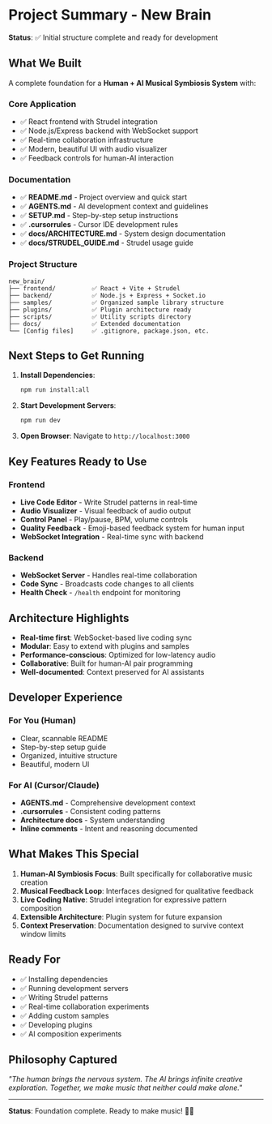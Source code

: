 # Project Summary - New Brain

**Status**: ✅ Initial structure complete and ready for development

## What We Built

A complete foundation for a **Human + AI Musical Symbiosis System** with:

### Core Application
- ✅ React frontend with Strudel integration
- ✅ Node.js/Express backend with WebSocket support
- ✅ Real-time collaboration infrastructure
- ✅ Modern, beautiful UI with audio visualizer
- ✅ Feedback controls for human-AI interaction

### Documentation
- ✅ **README.md** - Project overview and quick start
- ✅ **AGENTS.md** - AI development context and guidelines
- ✅ **SETUP.md** - Step-by-step setup instructions
- ✅ **.cursorrules** - Cursor IDE development rules
- ✅ **docs/ARCHITECTURE.md** - System design documentation
- ✅ **docs/STRUDEL_GUIDE.md** - Strudel usage guide

### Project Structure
```
new_brain/
├── frontend/          ✅ React + Vite + Strudel
├── backend/           ✅ Node.js + Express + Socket.io
├── samples/           ✅ Organized sample library structure
├── plugins/           ✅ Plugin architecture ready
├── scripts/           ✅ Utility scripts directory
├── docs/              ✅ Extended documentation
└── [Config files]     ✅ .gitignore, package.json, etc.
```

## Next Steps to Get Running

1. **Install Dependencies**:
   ```bash
   npm run install:all
   ```

2. **Start Development Servers**:
   ```bash
   npm run dev
   ```

3. **Open Browser**:
   Navigate to `http://localhost:3000`

## Key Features Ready to Use

### Frontend
- **Live Code Editor** - Write Strudel patterns in real-time
- **Audio Visualizer** - Visual feedback of audio output
- **Control Panel** - Play/pause, BPM, volume controls
- **Quality Feedback** - Emoji-based feedback system for human input
- **WebSocket Integration** - Real-time sync with backend

### Backend
- **WebSocket Server** - Handles real-time collaboration
- **Code Sync** - Broadcasts code changes to all clients
- **Health Check** - `/health` endpoint for monitoring

## Architecture Highlights

- **Real-time first**: WebSocket-based live coding sync
- **Modular**: Easy to extend with plugins and samples
- **Performance-conscious**: Optimized for low-latency audio
- **Collaborative**: Built for human-AI pair programming
- **Well-documented**: Context preserved for AI assistants

## Developer Experience

### For You (Human)
- Clear, scannable README
- Step-by-step setup guide
- Organized, intuitive structure
- Beautiful, modern UI

### For AI (Cursor/Claude)
- **AGENTS.md** - Comprehensive development context
- **.cursorrules** - Consistent coding patterns
- **Architecture docs** - System understanding
- **Inline comments** - Intent and reasoning documented

## What Makes This Special

1. **Human-AI Symbiosis Focus**: Built specifically for collaborative music creation
2. **Musical Feedback Loop**: Interfaces designed for qualitative feedback
3. **Live Coding Native**: Strudel integration for expressive pattern composition
4. **Extensible Architecture**: Plugin system for future expansion
5. **Context Preservation**: Documentation designed to survive context window limits

## Ready For

- ✅ Installing dependencies
- ✅ Running development servers
- ✅ Writing Strudel patterns
- ✅ Real-time collaboration experiments
- ✅ Adding custom samples
- ✅ Developing plugins
- ✅ AI composition experiments

## Philosophy Captured

*"The human brings the nervous system. The AI brings infinite creative exploration. Together, we make music that neither could make alone."*

---

**Status**: Foundation complete. Ready to make music! 🎵🤖

